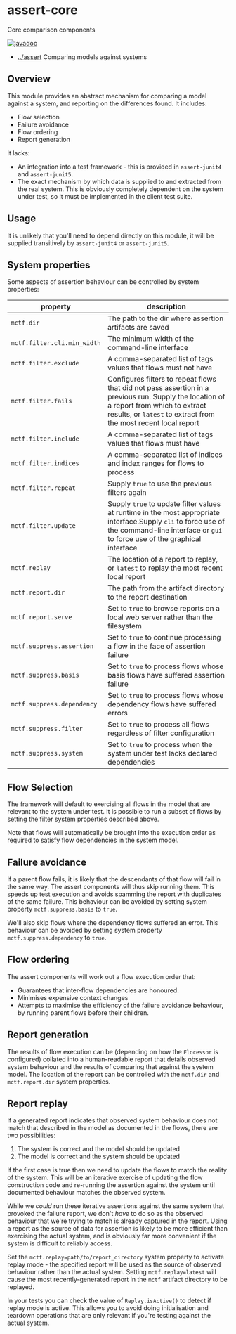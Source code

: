 
<!-- title start -->

# assert-core

Core comparison components

[![javadoc](https://javadoc.io/badge2/com.mastercard.test.flow/assert-core/javadoc.svg)](https://javadoc.io/doc/com.mastercard.test.flow/assert-core)

 * [../assert](..) Comparing models against systems

<!-- title end -->

## Overview

This module provides an abstract mechanism for comparing a model against a system, and reporting on the differences found.
It includes:
 * Flow selection
 * Failure avoidance
 * Flow ordering
 * Report generation

It lacks:
 * An integration into a test framework - this is provided in `assert-junit4` and `assert-junit5`.
 * The exact mechanism by which data is supplied to and extracted from the real system.
   This is obviously completely dependent on the system under test, so it must be implemented in the client test suite.

## Usage

It is unlikely that you'll need to depend directly on this module, it will be supplied transitively by `assert-junit4` or `assert-junit5`.

## System properties

Some aspects of assertion behaviour can be controlled by system properties:

<!-- start_property_table -->

| property | description |
| -------- | ----------- |
| `mctf.dir` | The path to the dir where assertion artifacts are saved |
| `mctf.filter.cli.min_width` | The minimum width of the command-line interface |
| `mctf.filter.exclude` | A comma-separated list of tags values that flows must not have |
| `mctf.filter.fails` | Configures filters to repeat flows that did not pass assertion in a previous run. Supply the location of a report from which to extract results, or `latest` to extract from the most recent local report |
| `mctf.filter.include` | A comma-separated list of tags values that flows must have |
| `mctf.filter.indices` | A comma-separated list of indices and index ranges for flows to process |
| `mctf.filter.repeat` | Supply `true` to use the previous filters again |
| `mctf.filter.update` | Supply `true` to update filter values at runtime in the most appropriate interface.Supply `cli` to force use of the command-line interface or `gui` to force use of the graphical interface |
| `mctf.replay` | The location of a report to replay, or `latest` to replay the most recent local report |
| `mctf.report.dir` | The path from the artifact directory to the report destination |
| `mctf.report.serve` | Set to `true` to browse reports on a local web server rather than the filesystem |
| `mctf.suppress.assertion` | Set to `true` to continue processing a flow in the face of assertion failure |
| `mctf.suppress.basis` | Set to `true` to process flows whose basis flows have suffered assertion failure |
| `mctf.suppress.dependency` | Set to `true` to process flows whose dependency flows have suffered errors |
| `mctf.suppress.filter` | Set to `true` to process all flows regardless of filter configuration |
| `mctf.suppress.system` | Set to `true` to process when the system under test lacks declared dependencies |

<!-- end_property_table -->

## Flow Selection

The framework will default to exercising all flows in the model that are relevant to the system under test. It is possible to run a subset of flows by setting the filter system properties described above.

Note that flows will automatically be brought into the execution order as required to satisfy flow dependencies in the system model.

## Failure avoidance

If a parent flow fails, it is likely that the descendants of that flow will fail in the same way.
The assert components will thus skip running them.
This speeds up test execution and avoids spamming the report with duplicates of the same failure.
This behaviour can be avoided by setting system property `mctf.suppress.basis` to `true`.

We'll also skip flows where the dependency flows suffered an error.
This behaviour can be avoided by setting system property `mctf.suppress.dependency` to `true`.

## Flow ordering

The assert components will work out a flow execution order that:
 * Guarantees that inter-flow dependencies are honoured.
 * Minimises expensive context changes
 * Attempts to maximise the efficiency of the failure avoidance behaviour, by running parent flows before their children.

## Report generation

The results of flow execution can be (depending on how the `Flocessor` is configured) collated into a human-readable report that details observed system behaviour and the results of comparing that against the system model.
The location of the report can be controlled with the `mctf.dir` and `mctf.report.dir` system properties.

## Report replay

If a generated report indicates that observed system behaviour does not match that described in the model as documented in the flows, there are two possibilities:
 1. The system is correct and the model should be updated
 2. The model is correct and the system should be updated

If the first case is true then we need to update the flows to match the reality of the system.
This will be an iterative exercise of updating the flow construction code and re-running the assertion against the system until documented behaviour matches the observed system.

While we _could_ run these iterative assertions against the same system that provoked the failure report, we don't _have_ to do so as the observed behaviour that we're trying to match is already captured in the report.
Using a report as the source of data for assertion is likely to be more efficient than exercising the actual system, and is obviously far more convenient if the system is difficult to reliably access.

Set the `mctf.replay=path/to/report_directory` system property to activate replay mode - the specified report will be used as the source of observed behaviour rather than the actual system.
Setting `mctf.replay=latest` will cause the most recently-generated report in the `mctf` artifact directory to be replayed.

In your tests you can check the value of `Replay.isActive()` to detect if replay mode is active.
This allows you to avoid doing initialisation and teardown operations that are only relevant if you're testing against the actual system.
